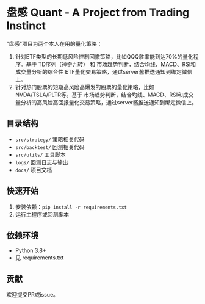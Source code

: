 # 盘感 Quant - A Project from Trading Instinct

"盘感"项目为两个本人在用的量化策略：
1. 针对ETF类型的长期低风险控制回撤策略，比如QQQ胜率能到达70%的量化程序。基于 TD序列（神奇九转） 和 市场趋势判断，结合均线、MACD、RSI和成交量分析的综合性 ETF量化交易策略，通过server酱推送通知到绑定微信上。
2. 针对热门股票的短期高风险高爆发的股票的量化策略，比如NVDA/TSLA/PLTR等。基于 市场趋势判断，结合均线、MACD、RSI和成交量分析的高风险高回报量化交易策略，通过server酱推送通知到绑定微信上。 

## 目录结构
- `src/strategy/` 策略相关代码
- `src/backtest/` 回测相关代码
- `src/utils/` 工具脚本
- `logs/` 回测日志与输出
- `docs/` 项目文档

## 快速开始
1. 安装依赖：`pip install -r requirements.txt`
2. 运行主程序或回测脚本

## 依赖环境
- Python 3.8+
- 见 requirements.txt

## 贡献
欢迎提交PR或issue。
